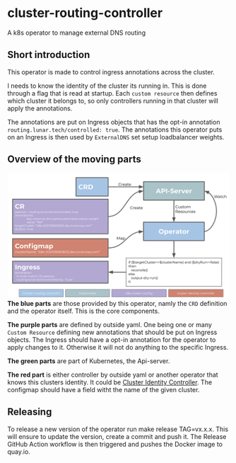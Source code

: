 # cluster-routing-controller
A k8s operator to manage external DNS routing

## Short introduction
This operator is made to control ingress annotations across the cluster.

I needs to know the identity of the cluster its running in. This is done through a flag that is read at startup. Each `custom resource` then defines which cluster it belongs to, so only controllers running in that cluster will apply the annotations.

The annotations are put on Ingress objects that has the opt-in annotation `routing.lunar.tech/controlled: true`. The annotations this operator puts on an Ingress is then used by `ExternalDNS` set setup loadbalancer weights.

## Overview of the moving parts
![Operator overview](assets/illustrations/operator-overview.png)
**The blue parts** are those provided by this operator, namly the `CRD` definition and the operator itself. This is the core components.

**The purple parts** are defined by outside yaml. One being one or many `Custom Resource` defining new annotations that should be put on Ingress objects. The Ingress should have a opt-in annotation for the operator to apply changes to it. Otherwise it will not do anything to the specific Ingress.

**The green parts** are part of Kubernetes, the Api-server.

**The red part** is either controller by outside yaml or another operator that knows this clusters identity. It could be [Cluster Identity Controller](https://github.com/lunarway/cluster-identity-controller). The configmap should have a field witht the name of the given cluster.

## Releasing
To release a new version of the operator run make release TAG=vx.x.x. This will ensure to update the version, create a commit and push it. The Release GitHub Action workflow is then triggered and pushes the Docker image to quay.io.